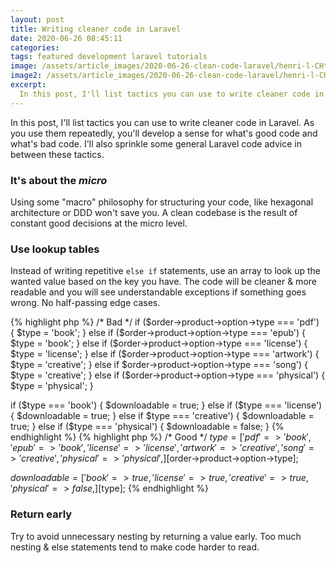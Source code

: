 ```yaml
---
layout: post
title: Writing cleaner code in Laravel
date: 2020-06-26 08:45:11
categories:
tags: featured development laravel tutorials
image: /assets/article_images/2020-06-26-clean-code-laravel/henri-l-CHt4BMi0-Is-unsplash.jpg
image2: /assets/article_images/2020-06-26-clean-code-laravel/henri-l-CHt4BMi0-Is-unsplash-min.jpg
excerpt:
  In this post, I'll list tactics you can use to write cleaner code in Laravel. As you use them repeatedly, you'll develop a sense for what's good code and what's bad code. I'll also sprinkle some general Laravel code advice in between these tactics.
---
```

In this post, I'll list tactics you can use to write cleaner code in Laravel. As you use them repeatedly, you'll develop a sense for what's good code and what's bad code. I'll also sprinkle some general Laravel code advice in between these tactics.

### It's about the *micro*

Using some "macro" philosophy for structuring your code, like hexagonal architecture or DDD won't save you. A clean codebase is the result of constant good decisions at the micro level.

### Use lookup tables

Instead of writing repetitive `else if` statements, use an array to look up the wanted value based on the key you have. The code will be cleaner & more readable and you will see understandable exceptions if something goes wrong. No half-passing edge cases.

{% highlight php %}
/* Bad */
if ($order->product->option->type === 'pdf') {
    $type = 'book';
} else if ($order->product->option->type === 'epub') {
    $type = 'book';
} else if ($order->product->option->type === 'license') {
    $type = 'license';
} else if ($order->product->option->type === 'artwork') {
    $type = 'creative';
} else if $order->product->option->type === 'song') {
    $type = 'creative';
} else if ($order->product->option->type === 'physical') {
    $type = 'physical';
}

if ($type === 'book') {
    $downloadable = true;
} else if ($type === 'license') {
    $downloadable = true;
} else if $type === 'creative') {
    $downloadable = true;
} else if ($type === 'physical') {
    $downloadable = false;
}
{% endhighlight %}
{% highlight php %}
/* Good */
$type = [
    'pdf'      => 'book',
    'epub'     => 'book',
    'license'  => 'license',
    'artwork'  => 'creative',
    'song'     => 'creative',
    'physical' => 'physical',
][$order->product->option->type];

$downloadable = [
    'book'     => true,
    'license'  => true,
    'creative' => true,
    'physical' => false,
][$type];
{% endhighlight %}

### Return early

Try to avoid unnecessary nesting by returning a value early. Too much nesting & else statements tend to make code harder to read.


